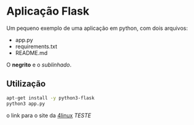 # Aplicação Flask

Um pequeno exemplo de uma aplicação em python, com dois arquivos:

- app.py
- requirements.txt
- README.md

O **negrito** e o *sublinhado*.

## Utilização

```bash
apt-get install -y python3-flask
python3 app.py
```

o link para o site da [4linux](https://4linux.com.br)
*TESTE*
